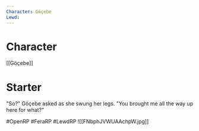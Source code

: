 ```yaml
---
Character: Göçebe
Lewd: 
---
```

# Character
[[Göçebe]]

# Starter
"So?" Göçebe asked as she swung her legs. "You brought me all the way up here for what?"

#OpenRP #FeraRP #LewdRP
![[FNbphJVWUAAchpW.jpg]]